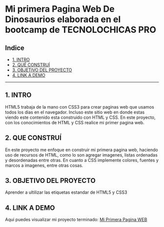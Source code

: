 # Mi primera Pagina Web De Dinosaurios elaborada en el bootcamp de TECNOLOCHICAS PRO


## **Indice**

* [1. INTRO](https://github.com/YulianaNunezG/PaginaWebDeDinosaurios/blob/main/README.md#indice)
* [2. QUÉ CONSTRUÍ](https://github.com/YulianaNunezG/PaginaWebDeDinosaurios/blob/main/README.md#2-que-constru%C3%AD) 
* [3. OBJETIVO DEL PROYECTO](https://github.com/YulianaNunezG/PaginaWebDeDinosaurios/blob/main/README.md#3-objetivo-del-proyecto) 
* [4. LINK A DEMO](https://github.com/YulianaNunezG/PaginaWebDeDinosaurios/blob/main/README.md#4-link-a-demo) 

****

## 1. INTRO
HTML5 trabaja de la mano con CSS3 para crear paginas web que usamos todos los dias en el navegador. Incluso este sitio web en donde estas viendo este contenido esta construido con HTML y CSS.
En este proyecto, con los conocimientos de HTML y CSS realice mi primer pagina web.

## 2. QUE CONSTRUÍ
En este proyecto me enfoque en construir mi primera pagina web, haciendo uso de recursos de HTML, como lo son agregar imagenes, listas ordenadas y desordenadas entre otras. En cuanto a CSS implemente colores, fuentes y marcos a imagenes, entre otras cosas.

## 3. OBJETIVO DEL PROYECTO
Aprender a ultilizar las etiquetas estandar de HTML5 y CSS3

## 4. LINK A DEMO
Aqui puedes visualizar mi proyecto terminado: [Mi Primera Pagina WEB](#)
